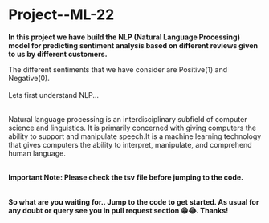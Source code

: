 # Project--ML-22

<table>
  
**In this project we have build the NLP (Natural Language Processing) model for predicting sentiment analysis based on different reviews given to us by different customers.**

The different sentiments that we have consider are Positive(1) and Negative(0).<br></br>
Lets first understand NLP...<br></br>


Natural language processing is an interdisciplinary subfield of computer science and linguistics. It is primarily concerned with giving computers the ability to support and manipulate speech.It is a machine learning technology that gives computers the ability to interpret, manipulate, and comprehend human language.<br></br>


**Important Note: Please check the tsv file before jumping to the code.**


  
</table>

**So what are you waiting for.. Jump to the code to get started. As usual for any doubt or query see you in pull request section 😁😂. Thanks!**
